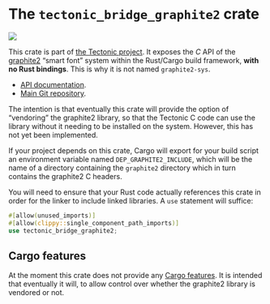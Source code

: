 # The `tectonic_bridge_graphite2` crate

[![](http://meritbadge.herokuapp.com/tectonic_bridge_graphite2)](https://crates.io/crates/tectonic_bridge_graphite2)

This crate is part of [the Tectonic
project](https://tectonic-typesetting.github.io/en-US/). It exposes the *C* API
of the [graphite2] “smart font” system within the Rust/Cargo build framework,
**with no Rust bindings**. This is why it is not named `graphite2-sys`.

[graphite2]: https://graphite.sil.org/

- [API documentation](https://docs.rs/tectonic_bridge_graphite2/).
- [Main Git repository](https://github.com/tectonic-typesetting/tectonic/).

The intention is that eventually this crate will provide the option of
“vendoring” the graphite2 library, so that the Tectonic C code can use the
library without it needing to be installed on the system. However, this has not
yet been implemented.

If your project depends on this crate, Cargo will export for your build script
an environment variable named `DEP_GRAPHITE2_INCLUDE`, which will be the name of
a directory containing the `graphite2` directory which in turn contains the
graphite2 C headers.

You will need to ensure that your Rust code actually references this crate in
order for the linker to include linked libraries. A `use` statement will
suffice:

```rust
#[allow(unused_imports)]
#[allow(clippy::single_component_path_imports)]
use tectonic_bridge_graphite2;
```


## Cargo features

At the moment this crate does not provide any [Cargo features][features]. It is
intended that eventually it will, to allow control over whether the graphite2
library is vendored or not.

[features]: https://doc.rust-lang.org/cargo/reference/features.html

